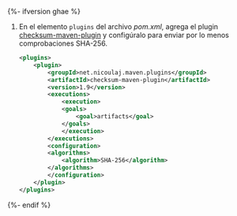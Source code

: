 {%- ifversion ghae %}
1. En el elemento `plugins` del archivo *pom.xml*, agrega el plugin [checksum-maven-plugin](http://checksum-maven-plugin.nicoulaj.net/index.html) y configúralo para enviar por lo menos comprobaciones SHA-256.
    ```xml
    <plugins>
        <plugin>
            <groupId>net.nicoulaj.maven.plugins</groupId>
            <artifactId>checksum-maven-plugin</artifactId>
            <version>1.9</version>
            <executions>
                <execution>
                <goals>
                    <goal>artifacts</goal>
                </goals>
                </execution>
            </executions>
            <configuration>
            <algorithms>
                <algorithm>SHA-256</algorithm>
            </algorithms>
            </configuration>
        </plugin>
    </plugins>
    ```
{%- endif %}
